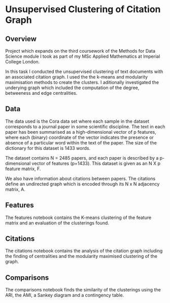# Unsupervised Clustering of Citation Graph

## Overview
Project which expands on the third coursework of the Methods for Data Science module I took as part of my MSc Applied Mathematics at Imperial College London.

In this task I conducted the unsupervised clustering of text documents with an associated citation graph. I used the the k-means and modularity maximisation methods to create the clusters. I aditionally investigated the underying graph which included the computation of the degree, betweeness and edge centralities.

## Data
The data used is the Cora data set where each sample in the dataset corresponds to a journal paper in some scientific discipline. The text in each paper has been summarised as a high-dimensional vector of p features, where each (binary) coordinate of the vector indicates the presence or absence of a particular word within the text of the paper. The size of the dictionary for this dataset is 1433 words.

The dataset contains N = 2485 papers, and each paper is described by a p-dimensional vector of features (p=1433). This dataset is given as an N X p feature matrix, F.

We also have information about citations between papers. The citations define an undirected graph which is encoded through its N x N adjacency matrix, A.

## Features

The features notebook contains the K-means clustering of the feature matrix and an evaluation of the clusterings found.

## Citations

The citations notebook contains the analysis of the citation graph including the finding of centralities and the modularity maximised clustering of the graph.

## Comparisons

The comparisons notebook finds the similarity of the clusterings using the ARI, the AMI, a Sankey diagram and a contingency table.
